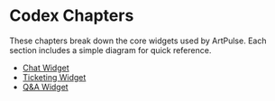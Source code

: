 # Codex Chapters

These chapters break down the core widgets used by ArtPulse. Each section includes a simple diagram for quick reference.

- [Chat Widget](./chat-widget.md)
- [Ticketing Widget](./ticketing-widget.md)
- [Q&A Widget](./qa-widget.md)
